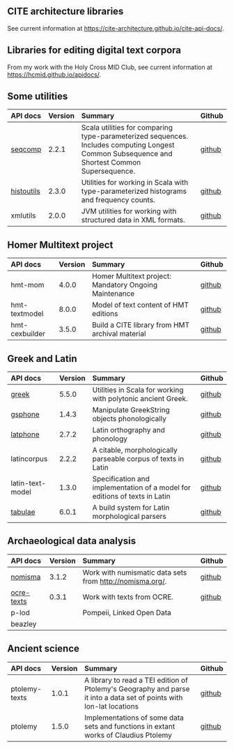

## CITE architecture libraries

See current information  at <https://cite-architecture.github.io/cite-api-docs/>.

## Libraries for editing digital text corpora

From my work with the Holy Cross MID Club, see current information at <https://hcmid.github.io/apidocs/>.


## Some utilities

| API docs                                              | Version | Summary                                                                                                                                      | Github                                            |
|:------------------------------------------------------|:--------|:---------------------------------------------------------------------------------------------------------------------------------------------|:--------------------------------------------------|
| [seqcomp](seqcomp/edu/holycross/shot/seqcomp)         | 2.2.1   | Scala utilities for comparing type-parameterized sequences. Includes computing Longest Common Subsequence and Shortest Common Supersequence. | [github](https://github.com/neelsmith/lcs-scs)    |
| [histoutils](histoutils/edu/holcross/shot/histoutils) | 2.3.0   | Utilities for working in Scala with type-parameterized histograms and frequency counts.                                                      | [github](https://github.com/neelsmith/histoutils) |
| xmlutils                                                                     | 2.0.0   | JVM utilities for working with structured data in XML formats. | [github](https://github.com/neelsmith/xmlutils)     |


## Homer Multitext project


| API docs       | Version | Summary                                                | Github                                                     |
|:---------------|:--------|:-------------------------------------------------------|:-----------------------------------------------------------|
| hmt-mom        | 4.0.0   | Homer Multitext project: Mandatory Ongoing Maintenance | [github](https://github.com/homermultitext/hmt-mom)        |
| hmt-textmodel  | 8.0.0   | Model of text content of HMT editions                  | [github](https://github.com/homermultitext/hmt-textmodel)  |
| hmt-cexbuilder | 3.5.0   | Build a CITE library from HMT archival material        | [github](https://github.com/homermultitext/hmt-cexbuilder) |



## Greek and Latin


| API docs                                          | Version | Summary                                                                    | Github                                              |
|:--------------------------------------------------|:--------|:---------------------------------------------------------------------------|:----------------------------------------------------|
| [greek](greek/edu/holycross/shot/greek)           | 5.5.0   | Utilities in Scala for working with polytonic ancient Greek.               | [github](https://github.com/neelsmith/greek)        |
| [gsphone](gsphone/edu/holycross/shot/gsphonology) | 1.4.3   | Manipulate GreekString objects phonologically                              | [github](https://github.com/neelsmith/gsphonology)  |
| [latphone](latphone/edu/holycross/shot/latin)     | 2.7.2   | Latin orthography and phonology                                            | [github](https://github.com/neelsmith/latphone)     |
| latincorpus                                       | 2.2.2   | A citable, morphologically parseable corpus of texts in Latin              | [github](https://github.com/neelsmith/latin-corpus) |
| latin-text-model                                  | 1.3.0   | Specification and implementation of a model for editions of texts in Latin | [github](https://github.com/HCMID/latin-text-model) |
| [tabulae](tabulae/edu/holycross/shot/tabulae)     | 6.0.1   | A build system for Latin morphological parsers                             | [github](https://github.com/neelsmith/tabulae)      |



## Archaeological data analysis


| API docs                                          | Version | Summary                                                    | Github                                            |
|:--------------------------------------------------|:--------|:-----------------------------------------------------------|:--------------------------------------------------|
| [nomisma](nomisma/edu/holycross/shot/nomisma/)    | 3.1.2   | Work with numismatic data sets from <http://nomisma.org/>. | [github](https://github.com/neelsmith/nomisma)    |
| [ocre-texts](ocre-texts/edu/holycross/shot/text/) | 0.3.1   | Work with texts from OCRE.                                 | [github](https://github.com/neelsmith/ocre-texts) |
| p-lod                                             |         | Pompeii, Linked Open Data                                  |                                                   |
| beazley                                           |         |                                                            |                                                   |

## Ancient science

| API docs      | Version | Summary                                                                                                              | Github                                               |
|:--------------|:--------|:---------------------------------------------------------------------------------------------------------------------|:-----------------------------------------------------|
| ptolemy-texts | 1.0.1   | A library to read a TEI edition of Ptolemy's Geography and parse it into a data set of points with lon-lat locations | [github](https://github.com/neelsmith/ptolemy-texts) |
| ptolemy       | 1.5.0   | Implementations of some data sets and functions in extant works of Claudius Ptolemy                                  | [github](https://github.com/neelsmith/ptolemy)       |
